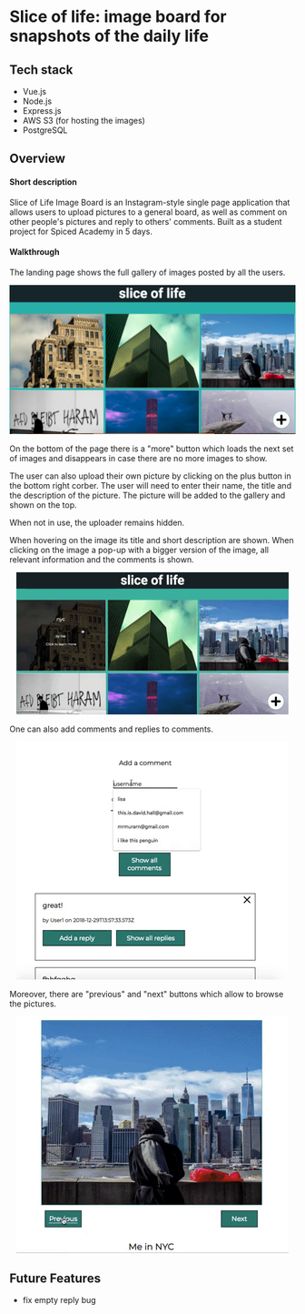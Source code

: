 # Slice of life: image board for  snapshots of the daily life


Tech stack
-------- 
- Vue.js
- Node.js
- Express.js
- AWS S3 (for hosting the images)
- PostgreSQL

Overview
--------
#### Short description 
Slice of Life Image Board is an Instagram-style single page application that allows users to upload pictures to a general board, as well as comment on other people's pictures and reply to others' comments. Built as a student project for Spiced Academy in 5 days.

#### Walkthrough
The landing page shows the full gallery of images posted by all the users. 

<p align="center">
  <img src="preview1.png"/>
</p>

On the bottom of the page there is a "more" button which loads the next set of images and disappears in case there are no more images to show.

The user can also upload their own picture by clicking on the plus button in the bottom right corber. The user will need to enter their name, the title and the description of the picture. The picture will be added to the gallery and shown on the top.

When not in use, the uploader remains hidden.

When hovering on the image its title and short description are shown. When clicking on the image a pop-up with a bigger version of the image, all relevant information and the comments is shown.

<p align="center">
  <img src="preview2.gif"/>
</p>

One can also add comments and replies to comments.
<p align="center">
  <img src="preview3.gif"/>
</p>

Moreover, there are "previous" and "next" buttons which allow to browse the pictures.
<p align="center">
  <img src="preview4.gif"/>
</p>

Future Features
----------
- fix empty reply bug